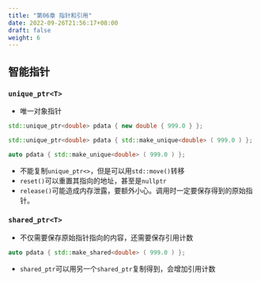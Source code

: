 ```yaml
---
title: "第06章 指针和引用"
date: 2022-09-26T21:56:17+08:00
draft: false
weight: 6
---
```


## 智能指针
### `unique_ptr<T>`  
- 唯一对象指针
```cpp
std::unique_ptr<double> pdata { new double { 999.0 } };

std::unique_ptr<double> pdata { std::make_unique<double> ( 999.0 ) };

auto pdata { std::make_unique<double> ( 999.0 ) };
```
- 不能复制`unique_ptr<>`，但是可以用`std::move()`转移
- `reset()`可以重置其指向的地址，甚至是`nullptr`
- `release()`可能造成内存泄露，要额外小心。调用时一定要保存得到的原始指针。
### `shared_ptr<T>`
- 不仅需要保存原始指针指向的内容，还需要保存引用计数
```cpp
auto pdata { std::make_shared<double> ( 999.0 ) };
```
- `shared_ptr`可以用另一个`shared_ptr`复制得到，会增加引用计数